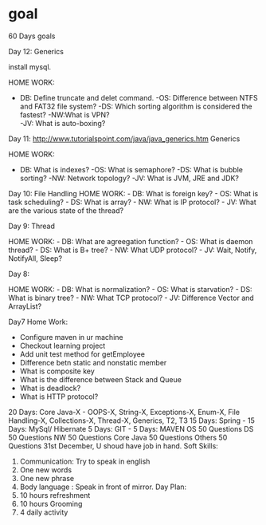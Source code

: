 # goal
60 Days goals

Day 12:
Generics

install mysql.

HOME WORK:
 - DB: Define truncate and delet command.
  -OS: Difference between NTFS and FAT32 file system?
  -DS:  Which sorting algorithm is considered the fastest?
  -NW:What is VPN?  
  -JV: What is auto-boxing?

Day 11:
http://www.tutorialspoint.com/java/java_generics.htm
Generics

HOME WORK:
 - DB: What is indexes?
  -OS:  What is semaphore?
  -DS: What is bubble sorting? 
  -NW: Network topology? 
  -JV: What is JVM, JRE and JDK?

Day 10:
File Handling
HOME WORK:
    - DB: What is foreign key?
    - OS: What is task scheduling?
    - DS: What is array?
    - NW: What is IP protocol?
    - JV: What are the various state of the thread?

Day 9: 
Thread

HOME WORK:
    - DB: What are agreegation function?
    - OS: What is daemon thread?
    - DS: What is B+ tree?
    - NW: What UDP protocol?
    - JV: Wait, Notify, NotifyAll, Sleep?

Day 8:
    
HOME WORK:
    - DB: What is normalization?
    - OS: What is starvation?
    - DS: What is binary tree?
    - NW: What TCP protocol?
    - JV: Difference Vector and ArrayList?

Day7
Home Work:
   - Configure maven in ur machine
   - Checkout learning project
   - Add unit test method for getEmployee
   - Difference betn static and nonstatic member
   - What is composite key
   - What is the difference between Stack and Queue
   - What is deadlock?
   - What is HTTP protocol?

20 Days: Core Java-X - OOPS-X, String-X, Exceptions-X, Enum-X, File Handling-X, Collections-X, Thread-X, Generics, T2, T3
15 Days: Spring -
15 Days: MySql/ Hibernate
5 Days: GIT -
5 Days: MAVEN
OS 50 Questions
DS 50 Questions
NW 50 Questions
Core Java 50 Questions
Others 50 Questions
31st December, U shoud have job in hand.
Soft Skills:
1. Communication: Try to speak in english
2. One new words
3. One new phrase
4. Body language : Speak in front of mirror.
Day Plan:
1. 10 hours refreshment
2. 10 hours Grooming
3. 4 daily activity
